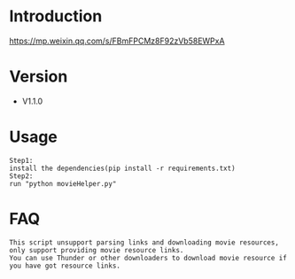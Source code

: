 # Introduction
https://mp.weixin.qq.com/s/FBmFPCMz8F92zVb58EWPxA

# Version
- V1.1.0

# Usage
```
Step1:
install the dependencies(pip install -r requirements.txt)
Step2:
run "python movieHelper.py"
```

# FAQ
```
This script unsupport parsing links and downloading movie resources, only support providing movie resource links.  
You can use Thunder or other downloaders to download movie resource if you have got resource links.
```